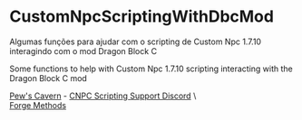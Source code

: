 # CustomNpcScriptingWithDbcMod
Algumas funções para ajudar com o scripting de Custom Npc 1.7.10 interagindo com o mod Dragon Block C 








Some functions to help with Custom Npc 1.7.10 scripting interacting with the Dragon Block C mod

[Pew's Cavern](https://customnpcscripts.com/pew) - 
[CNPC Scripting Support Discord](https://discord.gg/4a24F2z) \  
[Forge Methods](https://github.com/KevyPorter/Minecraft-Forge-Utils)
